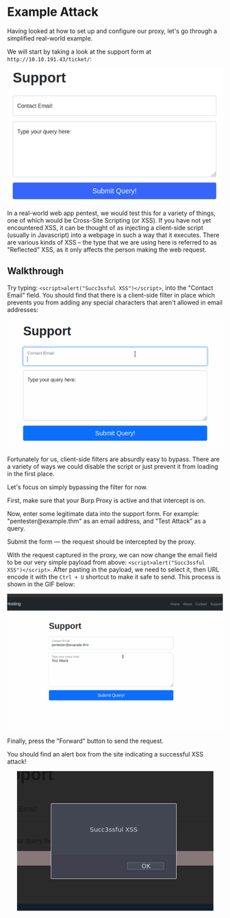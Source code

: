 # Example Attack

Having looked at how to set up and configure our <span style="color: inherit;">proxy</span>, let's go through a simplified real-world example.

We will start by taking a look at the support form at `http://10.10.191.43/ticket/`:

<img src="../../_resources/5b50c536c72d943a3aa5665bcf8858a5.png" style="display:block; margin: 0 auto;" />

In a real-world web app pentest, we would test this for a variety of things, one of which would be Cross-Site Scripting (or <span style="color: inherit;">XSS</span>). If you have not yet encountered <span style="color: inherit;">XSS</span>, it can be thought of as injecting a client-side script (usually in Javascript) into a webpage in such a way that it executes. There are various kinds of <span style="color: inherit;">XSS</span> – the type that we are using here is referred to as "Reflected" <span style="color: inherit;">XSS</span>, as it only affects the person making the web request.

## Walkthrough

Try typing: `<script>alert("Succ3ssful XSS")</script>`, into the "Contact Email" field. You should find that there is a client-side filter in place which prevents you from adding any special characters that aren't allowed in email addresses:

<img src="../../_resources/04acd78be44400cf105c7d41b104b7fe.gif" alt="GIF demonstrating the client-side filter" style="display:block; margin: 0 auto;" />

Fortunately for us, client-side filters are absurdly easy to bypass. There are a variety of ways we could disable the script or just prevent it from loading in the first place.

Let's focus on simply bypassing the filter for now.

First, make sure that your Burp <span style="color: inherit;">Proxy</span> is active and that intercept is on.

Now, enter some legitimate data into the support form. For example: "pentester@example.<span style="color: inherit;">thm</span>" as an email address, and "Test Attack" as a query.

Submit the form <span style="color: #202124;">—</span> the request should be intercepted by the <span style="color: inherit;">proxy</span>.

With the request captured in the <span style="color: inherit;">proxy</span>, we can now change the email field to be our very simple payload from above: `<script>alert("Succ3ssful XSS")</script>`. After pasting in the payload, we need to select it, then URL encode it with the `Ctrl + U` shortcut to make it safe to send. This process is shown in the GIF below:

<img src="../../_resources/58c5bf5382cdee55ab12e0752d819ebe.gif" alt="GIF demonstrating the explained process of intercepting and URL encoding the pasted payload" style="display:block; margin: 0 auto;" />

Finally, press the "Forward" button to send the request.

You should find an alert box from the site indicating a successful <span style="color: inherit;">XSS</span> attack!

<img src="../../_resources/0ee12f5040b4c2898a71c1300a76f03f.png" alt="Screenshot showing the successful XSS attack" style="display:block; margin: 0 auto;" />
